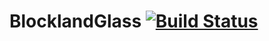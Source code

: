 # BlocklandGlass [![Build Status](https://travis-ci.org/BlocklandGlass/BlocklandGlass.svg)](https://travis-ci.org/BlocklandGlass/BlocklandGlass)